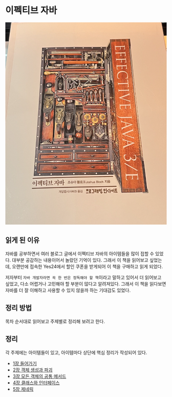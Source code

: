 # 이펙티브 자바

![이펙티브_자바](./images/이펙티브_자바.png)

## 읽게 된 이유

자바를 공부하면서 여러 블로그 글에서 이펙티브 자바의 아이템들을 많이 접할 수 있었다. 대부분 공감하는 내용이어서 놀랐던 기억이 있다. 그래서 이 책을 읽어보고 싶었는데, 오랜만에 접속한 Yes24에서 할인 쿠폰을 받게되어 이 책을 구매하고 읽게 되었다.

저자부터 `자바 개발자라면 꼭 한 번은 정독해야 할 책`이라고 말하고 있어서 더 읽어보고 싶었고, 다소 어렵거나 고민해야 할 부분이 많다고 알려져있다. 그래서 이 책을 읽다보면 자바를 더 잘 이해하고 사용할 수 있지 않을까 하는 기대감도 있었다.

## 정리 방법

목차 순서대로 읽어보고 주제별로 정리해 보려고 한다.

## 정리

각 주제에는 아이템들이 있고, 아이템마다 상단에 핵심 정리가 작성되어 있다.

- [1장 들어가기](1장_들어가기.md)
- [2장 객체 생성과 파괴](2장_객체_생성과_파괴.md)
- [3장 모든 객체의 공통 메서드](3장_모든_객체의_공통_메서드.md)
- [4장 클래스와 인터페이스](4장_클래스와_인터페이스.md)
- [5장 제네릭](5장_제네릭.md)
